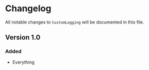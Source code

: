 # Changelog

All notable changes to `CustomLogging` will be documented in this file.

## Version 1.0

### Added
- Everything
